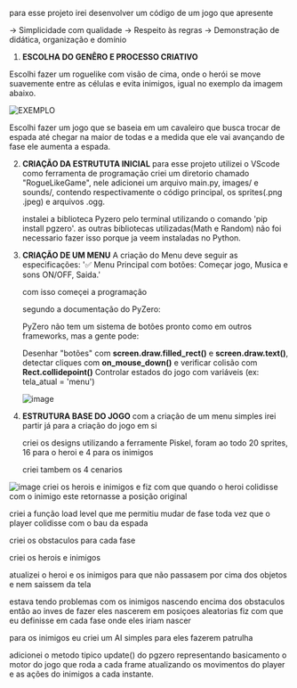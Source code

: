 para esse projeto irei desenvolver um código de um jogo que apresente

-> Simplicidade com qualidade
-> Respeito às regras
-> Demonstração de didática, organização e domínio

1. **ESCOLHA DO GENÊRO E PROCESSO CRIATIVO**

Escolhi fazer um roguelike com visão de cima, onde o herói se move suavemente entre as células e evita inimigos, igual no exemplo da imagem abaixo.

![EXEMPLO](https://imgs.search.brave.com/dodFVU7i6Yy_qSTMi2CbRXofu7YA9DwCmmksoq32cJg/rs:fit:860:0:0:0/g:ce/aHR0cHM6Ly9oYXBw/eW1hZy50di93cC1j/b250ZW50L3VwbG9h/ZHMvMjAyMC8xMC9p/bWFnZS0xMS5qcGVn)

Escolhi fazer um jogo que se baseia em um cavaleiro que busca trocar de espada até chegar na maior de todas e a medida que ele vai avançando de fase ele aumenta a espada.

2. **CRIAÇÃO DA ESTRUTUTA INICIAL**
   para esse projeto utilizei o VScode como ferramenta de programação
   criei um diretorio chamado "RogueLikeGame", nele adicionei um arquivo main.py, images/ e sounds/, contendo respectivamente o código principal, os sprites(.png .jpeg) e arquivos .ogg.

   instalei a biblioteca Pyzero pelo terminal utilizando o comando 'pip install pgzero'.
   as outras bibliotecas utilizadas(Math e Random) não foi necessario fazer isso porque ja veem instaladas no Python.

3. **CRIAÇÃO DE UM MENU**
   A criação do Menu deve seguir as especificações:
   '✅ Menu Principal com botões: Começar jogo, Musica e sons ON/OFF, Saida.'

   com isso começei a programação

   segundo a documentação do PyZero:

   PyZero não tem um sistema de botões pronto como em outros frameworks, mas a gente pode:
   
   Desenhar "botões" com **screen.draw.filled_rect()** e **screen.draw.text()**, detectar cliques com **on_mouse_down()** e verificar colisão com **Rect.collidepoint()**
   Controlar estados do jogo com variáveis (ex: tela_atual = 'menu')

   ![image](https://github.com/user-attachments/assets/6c874d69-92cf-47d3-9684-9919a09967e5)

4. **ESTRUTURA BASE DO JOGO**
   com a criação de um menu simples irei partir já para a criação do jogo em si

   criei os designs utilizando a ferramente Piskel, foram ao todo 20 sprites, 16 para o heroi e 4 para os inimigos

   criei tambem os 4 cenarios

![image](https://github.com/user-attachments/assets/8d28eb3f-7a8c-4243-b191-c40aaa489541)
criei os herois e inimigos e fiz com que quando o heroi colidisse com o inimigo este retornasse a posição original

criei a função load level que me permitiu mudar de fase toda vez que o player colidisse com o bau da espada

criei os obstaculos para cada fase

criei os herois e inimigos

atualizei o heroi e os inimigos para que não passasem por cima dos objetos e nem saissem da tela

estava tendo problemas com os inimigos nascendo encima dos obstaculos então ao inves de fazer eles nascerem em posiçoes aleatorias fiz com que eu definisse em cada fase onde eles iriam nascer

para os inimigos eu criei um AI simples para eles fazerem patrulha

adicionei o metodo tipico update() do pgzero representando basicamento o motor do jogo que roda a cada frame atualizando os movimentos do player e as ações do inimigos 
a cada instante.

   
